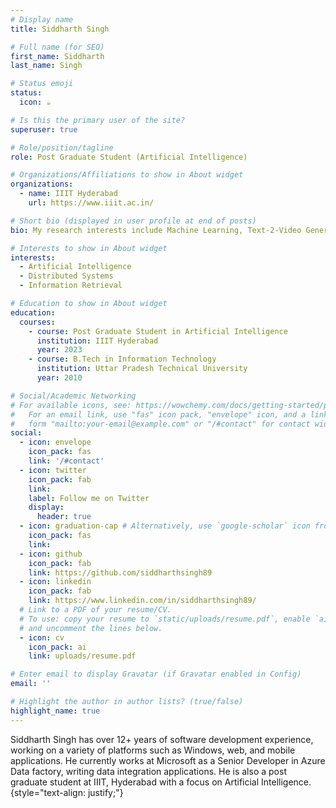 ```yaml
---
# Display name
title: Siddharth Singh

# Full name (for SEO)
first_name: Siddharth
last_name: Singh

# Status emoji
status:
  icon: ☕️

# Is this the primary user of the site?
superuser: true

# Role/position/tagline
role: Post Graduate Student (Artificial Intelligence)

# Organizations/Affiliations to show in About widget
organizations:
  - name: IIIT Hyderabad
    url: https://www.iiit.ac.in/

# Short bio (displayed in user profile at end of posts)
bio: My research interests include Machine Learning, Text-2-Video Generation

# Interests to show in About widget
interests:
  - Artificial Intelligence
  - Distributed Systems
  - Information Retrieval

# Education to show in About widget
education:
  courses:
    - course: Post Graduate Student in Artificial Intelligence
      institution: IIIT Hyderabad
      year: 2023
    - course: B.Tech in Information Technology
      institution: Uttar Pradesh Technical University
      year: 2010

# Social/Academic Networking
# For available icons, see: https://wowchemy.com/docs/getting-started/page-builder/#icons
#   For an email link, use "fas" icon pack, "envelope" icon, and a link in the
#   form "mailto:your-email@example.com" or "/#contact" for contact widget.
social:
  - icon: envelope
    icon_pack: fas
    link: '/#contact'
  - icon: twitter
    icon_pack: fab
    link: 
    label: Follow me on Twitter
    display:
      header: true
  - icon: graduation-cap # Alternatively, use `google-scholar` icon from `ai` icon pack
    icon_pack: fas
    link: 
  - icon: github
    icon_pack: fab
    link: https://github.com/siddharthsingh89
  - icon: linkedin
    icon_pack: fab
    link: https://www.linkedin.com/in/siddharthsingh89/
  # Link to a PDF of your resume/CV.
  # To use: copy your resume to `static/uploads/resume.pdf`, enable `ai` icons in `params.yaml`,
  # and uncomment the lines below.
  - icon: cv
    icon_pack: ai
    link: uploads/resume.pdf

# Enter email to display Gravatar (if Gravatar enabled in Config)
email: ''

# Highlight the author in author lists? (true/false)
highlight_name: true
---
```


Siddharth Singh has over 12+ years of software development experience, working on a variety of platforms such as Windows, web, and mobile applications. He currently works at Microsoft as a Senior Developer in Azure Data factory, writing data integration applications. He is also a post graduate student at IIIT, Hyderabad with a focus on Artificial Intelligence.
{style="text-align: justify;"}
